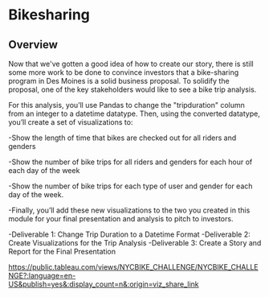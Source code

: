 # Bikesharing

## Overview
Now that we've gotten a good idea of how to create our story, there is still some more work to be done to convince investors that a bike-sharing program in Des Moines is a solid business proposal. To solidify the proposal, one of the key stakeholders would like to see a bike trip analysis.

For this analysis, you’ll use Pandas to change the "tripduration" column from an integer to a datetime datatype. Then, using the converted datatype, you’ll create a set of visualizations to:

-Show the length of time that bikes are checked out for all riders and genders

-Show the number of bike trips for all riders and genders for each hour of each day of the week

-Show the number of bike trips for each type of user and gender for each day of the week.

-Finally, you’ll add these new visualizations to the two you created in this module for your final presentation and analysis to pitch to investors.

-Deliverable 1: Change Trip Duration to a Datetime Format
-Deliverable 2: Create Visualizations for the Trip Analysis
-Deliverable 3: Create a Story and Report for the Final Presentation




https://public.tableau.com/views/NYCBIKE_CHALLENGE/NYCBIKE_CHALLENGE?:language=en-US&publish=yes&:display_count=n&:origin=viz_share_link
